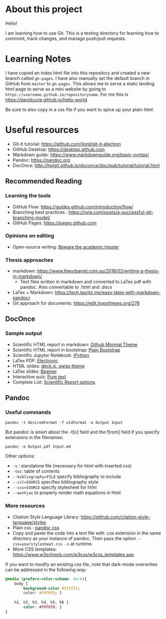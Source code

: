 # About this project
Hello!

I am learning how to use Git. This is a testing directory for learning how to commmit, track changes, and manage push/pull requests.


# Learning Notes

I have copied an index.html file into this repository and created a new branch called `gh-pages`. I have also manually set the default branch in GitHub from `master` to `gh-pages`. This allows me to serve a static landing html page to serve as a mini website by going to `https://username.github.io/repositoryname`. For me this is <https://davidcurie.github.io/hello-world>.

Be sure to also copy in a css file if you want to spice up your plain html.

# Useful resources

- Git-It tutorial: <https://github.com/jlord/git-it-electron>
- GitHub Desktop: <https://desktop.github.com>
- Markdown guide: <https://www.markdownguide.org/basic-syntax/>
- Pandoc: <https://pandoc.org>
- DocOnce: <http://hplgit.github.io/doconce/doc/pub/tutorial/tutorial.html>

## Recommended Reading

### Learning the tools
- GitHub Flow: <https://guides.github.com/introduction/flow/>
- Branching best practices : <https://nvie.com/posts/a-successful-git-branching-model/>
- GitHub Pages: <https://pages.github.com>


### Opinions on editing
- Open-source writing: [Beware the academic hipster](https://labandfield.wordpress.com/2013/08/08/beware-the-academic-hipster-or-use-what-works-for-you/)


### Thesis approaches
- markdown: <https://www.theurbanist.com.au/2018/02/writing-a-thesis-in-markdown/>
    - Text files written in markdown and converted to LaTex pdf with pandoc. Also convertable to .html and .docx
- LaTex + Markdown: <https://tech.lauritz.me/easy-latex-with-markdown-pandoc/>
- Git approach for documents: <https://edit.hypotheses.org/276>


## DocOnce


### Sample output
- Scientific HTML report in markdown: [Github Minimal Theme](http://hplgit.github.io/teamods/writing_reports/_static/report_github_minimal.html)
- Scientific HTML report in bootstrap: [Plain Bootstrap](http://hplgit.github.io/teamods/writing_reports/_static/._report_bootstrap001.html#math:problem)
- Scientific Jupyter Notebook: [iPython](https://nbviewer.jupyter.org/url/hplgit.github.com/teamods/writing_reports/_static/report.ipynb)
- LaTex PDF: [Electronic](http://hplgit.github.io/teamods/writing_reports/_static/report.pdf)
- HTML slides: [deck.js, swiss theme](http://hplgit.github.io/doconce/doc/pub/slides/demo/demo_deck_swiss.html#slide-0)
- LaTex slides: [Beamer](http://hplgit.github.io/doconce/doc/pub/slides/demo/demo_blue_plain.pdf)
- Interactive quiz: [Pure text](http://hplgit.github.io/doconce/doc/pub/quiz/._quiz001.html)
- Complete List: [Scientific Report options](http://hplgit.github.io/teamods/writing_reports/index.html)

## Pandoc

### Useful commands

```
pandoc -t desiredFormat -f oldFormat -o Output Input
```
But pandoc is smart about the -t[o] field and the f[rom] field if you specify extensions in the filenames:

```
pandoc -o Output.pdf Input.md
````
Other options:

- `-s` : standalone file (necessary for html with inserted css)
- `-toc`: table of contents
- `--bibliography=FILE` specify bibliography to include
- `--csl=SOURCE` specifies bibliography style
- `--css=SOURCE` specify stylesheet for html
- `--mathjax` to properly render math equations in html

### More resources

- Citation Style Language Library: <https://github.com/citation-style-language/styles>
- Plain css : [pandoc css](https://gist.github.com/killercup/5917178) 
- Copy and paste the code into a text file with .css extension in the same directory as your instance of pandoc. Then pass the option `--css=yourstylesheet.css -s` at runtime.
- More CSS templates: <https://www.w3schools.com/w3css/w3css_templates.asp>

If you want to modify an existing css file, note that dark-mode overwrites can be addressed in the following way:

```css
@media (prefers-color-scheme: dark){
    body {
        background-color #2f2f2f;
        color: #f0f0f0; }
        
    h1, h2, h3, h4, h5, h6 {
        color: #f0f0f0; }
}
```
